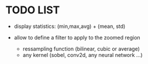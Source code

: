 # TODO LIST

- display statistics: (min,max,avg) + (mean, std)

- allow to define a filter to apply to the zoomed region
  - ressampling function (bilinear, cubic or average)
  - any kernel (sobel, conv2d, any neural network ...)
